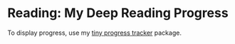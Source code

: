 # Reading: My Deep Reading Progress

To display progress, use my [tiny progress tracker](https://github.com/daviddavini/progress) package.


